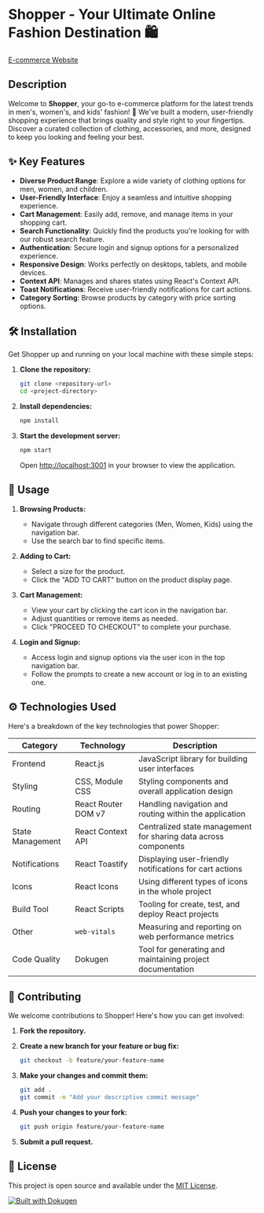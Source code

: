# Shopper - Your Ultimate Online Fashion Destination 🛍️

[E-commerce Website](https://shopperonlinestore.netlify.app/) 

## Description

Welcome to **Shopper**, your go-to e-commerce platform for the latest trends in men's, women's, and kids' fashion! 🌟 We've built a modern, user-friendly shopping experience that brings quality and style right to your fingertips. Discover a curated collection of clothing, accessories, and more, designed to keep you looking and feeling your best.

## ✨ Key Features

- **Diverse Product Range**: Explore a wide variety of clothing options for men, women, and children.
- **User-Friendly Interface**: Enjoy a seamless and intuitive shopping experience.
- **Cart Management**: Easily add, remove, and manage items in your shopping cart.
- **Search Functionality**: Quickly find the products you're looking for with our robust search feature.
- **Authentication**: Secure login and signup options for a personalized experience.
- **Responsive Design**: Works perfectly on desktops, tablets, and mobile devices.
- **Context API**: Manages and shares states using React's Context API.
- **Toast Notifications**: Receive user-friendly notifications for cart actions.
- **Category Sorting**: Browse products by category with price sorting options.

## 🛠️ Installation

Get Shopper up and running on your local machine with these simple steps:

1. **Clone the repository:**

   ```bash
   git clone <repository-url>
   cd <project-directory>
   ```

2. **Install dependencies:**

   ```bash
   npm install
   ```

3. **Start the development server:**

   ```bash
   npm start
   ```

   Open [http://localhost:3001](http://localhost:3001) in your browser to view the application.

## 🚀 Usage

1. **Browsing Products:**
   - Navigate through different categories (Men, Women, Kids) using the navigation bar.
   - Use the search bar to find specific items.

2. **Adding to Cart:**
   - Select a size for the product.
   - Click the "ADD TO CART" button on the product display page.

3. **Cart Management:**
   - View your cart by clicking the cart icon in the navigation bar.
   - Adjust quantities or remove items as needed.
   - Click "PROCEED TO CHECKOUT" to complete your purchase.

4. **Login and Signup:**
   - Access login and signup options via the user icon in the top navigation bar.
   - Follow the prompts to create a new account or log in to an existing one.

## ⚙️ Technologies Used

Here's a breakdown of the key technologies that power Shopper:

| Category        | Technology                                      | Description                                                              |
|-----------------|-------------------------------------------------|--------------------------------------------------------------------------|
| Frontend        | React.js                                        | JavaScript library for building user interfaces                           |
| Styling         | CSS, Module CSS                                   | Styling components and overall application design                         |
| Routing         | React Router DOM v7                               | Handling navigation and routing within the application                 |
| State Management| React Context API                                | Centralized state management for sharing data across components           |
| Notifications   | React Toastify                                  | Displaying user-friendly notifications for cart actions                  |
| Icons           | React Icons                                     | Using different types of icons in the whole project                       |
| Build Tool      | React Scripts                                   | Tooling for create, test, and deploy React projects                      |
| Other           | `web-vitals`                                    | Measuring and reporting on web performance metrics                       |
| Code Quality     | Dokugen                                         | Tool for generating and maintaining project documentation               |

## 🤝 Contributing

We welcome contributions to Shopper! Here's how you can get involved:

1.  **Fork the repository.**
2.  **Create a new branch for your feature or bug fix:**

    ```bash
    git checkout -b feature/your-feature-name
    ```

3.  **Make your changes and commit them:**

    ```bash
    git add .
    git commit -m "Add your descriptive commit message"
    ```

4.  **Push your changes to your fork:**

    ```bash
    git push origin feature/your-feature-name
    ```

5.  **Submit a pull request.**

## 📄 License

This project is open source and available under the [MIT License](LICENSE).

[![Built with Dokugen](https://img.shields.io/badge/Built%20with-Dokugen-brightgreen)](https://github.com/samueltuoyo15/Dokugen)
